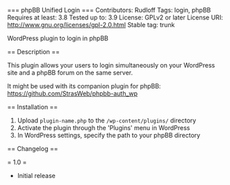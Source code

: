 === phpBB Unified Login ===
Contributors: Rudloff
Tags: login, phpBB
Requires at least: 3.8
Tested up to: 3.9
License: GPLv2 or later
License URI: http://www.gnu.org/licenses/gpl-2.0.html
Stable tag: trunk

WordPress plugin to login in phpBB

== Description ==

This plugin allows your users to login simultaneously on your WordPress site and a phpBB forum on the same server.

It might be used with its companion plugin for phpBB: https://github.com/StrasWeb/phpbb-auth_wp

== Installation ==
1. Upload `plugin-name.php` to the `/wp-content/plugins/` directory
2. Activate the plugin through the 'Plugins' menu in WordPress
3. In WordPress settings, specify the path to your phpBB directory

== Changelog ==

= 1.0 =
* Initial release
